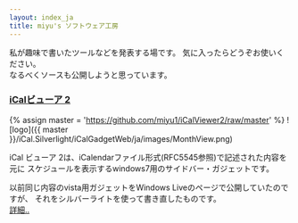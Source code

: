 ```yaml
---
layout: index_ja
title: miyu's ソフトウェア工房
---
```


私が趣味で書いたツールなどを発表する場です。
気に入ったらどうぞお使いください。  
なるべくソースも公開しようと思っています。


### [iCalビューア 2](/iCalViewer2/index_ja.html)
{% assign master = 'https://github.com/miyu1/iCalViewer2/raw/master' %}
![logo]({{ master }}/iCal.Silverlight/iCalGadgetWeb/ja/images/MonthView.png)

iCal ビューア 2は、iCalendarファイル形式(RFC5545参照)で記述された内容を元に
スケジュールを表示するwindows7用のサイドバー・ガジェットです。

以前同じ内容のvista用ガジェットをWindows Liveのページで公開していたのですが、
それをシルバーライトを使って書き直したものです。  
[詳細..](/iCalViewer2/index_ja.html)


